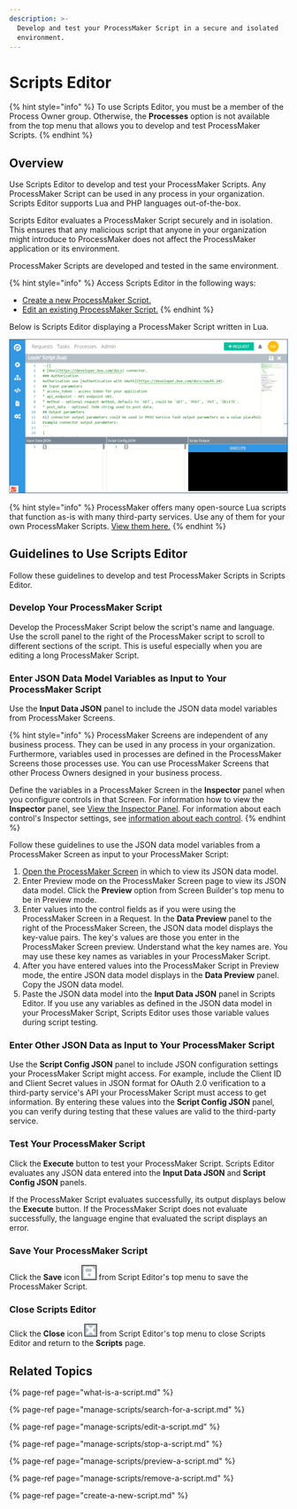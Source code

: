 ```yaml
---
description: >-
  Develop and test your ProcessMaker Script in a secure and isolated
  environment.
---
```


# Scripts Editor

{% hint style="info" %}
To use Scripts Editor, you must be a member of the Process Owner group. Otherwise, the **Processes** option is not available from the top menu that allows you to develop and test ProcessMaker Scripts.
{% endhint %}

## Overview

Use Scripts Editor to develop and test your ProcessMaker Scripts. Any ProcessMaker Script can be used in any process in your organization. Scripts Editor supports Lua and PHP languages out-of-the-box.

Scripts Editor evaluates a ProcessMaker Script securely and in isolation. This ensures that any malicious script that anyone in your organization might introduce to ProcessMaker does not affect the ProcessMaker application or its environment.

ProcessMaker Scripts are developed and tested in the same environment.

{% hint style="info" %}
Access Scripts Editor in the following ways:

* [Create a new ProcessMaker Script.](create-a-new-script.md#create-a-new-processmaker-script)
* [Edit an existing ProcessMaker Script.](manage-scripts/edit-a-script.md#edit-a-processmaker-script)
{% endhint %}

Below is Scripts Editor displaying a ProcessMaker Script written in Lua.

![Scripts Editor](../../.gitbook/assets/scripts-editor-processes.png)

{% hint style="info" %}
ProcessMaker offers many open-source Lua scripts that function as-is with many third-party services. Use any of them for your own ProcessMaker Scripts. [View them here.](https://github.com/ProcessMaker/pmio-lua-connectors)
{% endhint %}

## Guidelines to Use Scripts Editor

Follow these guidelines to develop and test ProcessMaker Scripts in Scripts Editor.

### Develop Your ProcessMaker Script

Develop the ProcessMaker Script below the script's name and language. Use the scroll panel to the right of the ProcessMaker script to scroll to different sections of the script. This is useful especially when you are editing a long ProcessMaker Script.

### Enter JSON Data Model Variables as Input to Your ProcessMaker Script

Use the **Input Data JSON** panel to include the JSON data model variables from ProcessMaker Screens.

{% hint style="info" %}
ProcessMaker Screens are independent of any business process. They can be used in any process in your organization. Furthermore, variables used in processes are defined in the ProcessMaker Screens those processes use. You can use ProcessMaker Screens that other Process Owners designed in your business process.

Define the variables in a ProcessMaker Screen in the **Inspector** panel when you configure controls in that Screen. For information how to view the **Inspector** panel, see [View the Inspector Panel](../design-forms/screens-builder/view-the-inspector-pane.md). For information about each control's Inspector settings, see [information about each control](../design-forms/screens-builder/control-descriptions/).
{% endhint %}

Follow these guidelines to use the JSON data model variables from a ProcessMaker Screen as input to your ProcessMaker Script:

1. [Open the ProcessMaker Screen](../design-forms/manage-forms/edit-a-screen.md) in which to view its JSON data model.
2. Enter Preview mode on the ProcessMaker Screen page to view its JSON data model. Click the **Preview** option from Screen Builder's top menu to be in Preview mode.
3. Enter values into the control fields as if you were using the ProcessMaker Screen in a Request. In the **Data Preview** panel to the right of the ProcessMaker Screen, the JSON data model displays the key-value pairs. The key's values are those you enter in the ProcessMaker Screen preview. Understand what the key names are. You may use these key names as variables in your ProcessMaker Script.
4. After you have entered values into the ProcessMaker Script in Preview mode, the entire JSON data model displays in the **Data Preview** panel. Copy the JSON data model.
5. Paste the JSON data model into the **Input Data JSON** panel in Scripts Editor. If you use any variables as defined in the JSON data model in your ProcessMaker Script, Scripts Editor uses those variable values during script testing.

### Enter Other JSON Data as Input to Your ProcessMaker Script

Use the **Script Config JSON** panel to include JSON configuration settings your ProcessMaker Script might access. For example, include the Client ID and Client Secret values in JSON format for OAuth 2.0 verification to a third-party service's API your ProcessMaker Script must access to get information. By entering these values into the **Script Config JSON** panel, you can verify during testing that these values are valid to the third-party service.

### Test Your ProcessMaker Script

Click the **Execute** button to test your ProcessMaker Script. Scripts Editor evaluates any JSON data entered into the **Input Data JSON** and **Script Config JSON** panels.

If the ProcessMaker Script evaluates successfully, its output displays below the **Execute** button. If the ProcessMaker Script does not evaluate successfully, the language engine that evaluated the script displays an error.

### Save Your ProcessMaker Script

Click the **Save** icon ![](../../.gitbook/assets/save-icon-scripts-editor-processes.png) from Script Editor's top menu to save the ProcessMaker Script.

### Close Scripts Editor

Click the **Close** icon ![](../../.gitbook/assets/close-icon-scripts-editor-processes.png) from Script Editor's top menu to close Scripts Editor and return to the **Scripts** page.

## Related Topics

{% page-ref page="what-is-a-script.md" %}

{% page-ref page="manage-scripts/search-for-a-script.md" %}

{% page-ref page="manage-scripts/edit-a-script.md" %}

{% page-ref page="manage-scripts/stop-a-script.md" %}

{% page-ref page="manage-scripts/preview-a-script.md" %}

{% page-ref page="manage-scripts/remove-a-script.md" %}

{% page-ref page="create-a-new-script.md" %}


